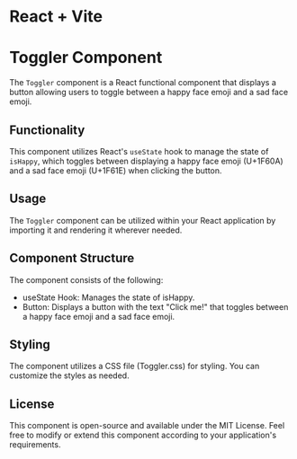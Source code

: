 # React + Vite

# Toggler Component

The `Toggler` component is a React functional component that displays a button allowing users to toggle between a happy face emoji and a sad face emoji.

## Functionality

This component utilizes React's `useState` hook to manage the state of `isHappy`, which toggles between displaying a happy face emoji (U+1F60A) and a sad face emoji (U+1F61E) when clicking the button.

## Usage

The `Toggler` component can be utilized within your React application by importing it and rendering it wherever needed.

## Component Structure
The component consists of the following:
* useState Hook: Manages the state of isHappy.
* Button: Displays a button with the text "Click me!" that toggles  between a happy face emoji and a sad face emoji.

## Styling
The component utilizes a CSS file (Toggler.css) for styling. You can customize the styles as needed.

## License
This component is open-source and available under the MIT License.
Feel free to modify or extend this component according to your application's requirements.